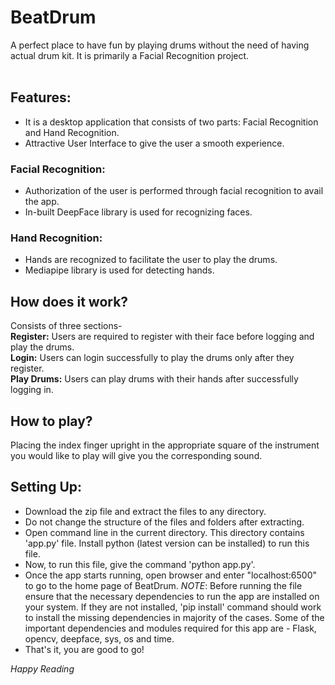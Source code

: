 # BeatDrum

A perfect place to have fun by playing drums without the need of having actual drum kit.
It is primarily a Facial Recognition project.
<br /><br />
## Features:

- It is a desktop application that consists of two parts: Facial Recognition and Hand Recognition.
- Attractive User Interface to give the user a smooth experience.

### Facial Recognition:

- Authorization of the user is performed through facial recognition to avail the app.
- In-built DeepFace library is used for recognizing faces.

### Hand Recognition:

- Hands are recognized to facilitate the user to play the drums.
- Mediapipe library is used for detecting hands.

## How does it work?

Consists of three sections-<br />
  **Register:** Users are required to register with their face before logging and play the drums.<br />
  **Login:** Users can login successfully to play the drums only after they register. <br />
  **Play Drums:** Users can play drums with their hands after successfully logging in.

## How to play?

Placing the index finger upright in the appropriate square of the instrument you would like to play will give you the corresponding sound.

## Setting Up:

- Download the zip file and extract the files to any directory.
- Do not change the structure of the files and folders after extracting.
- Open command line in the current directory. This directory contains 'app.py' file. Install python (latest version can be installed) to run this file.
- Now, to run this file, give the command 'python app.py'.
- Once the app starts running, open browser and enter "localhost:6500" to go to the home page of BeatDrum.
  _NOTE_: Before running the file ensure that the necessary dependencies to run the app are installed on your system. If they are not installed, 'pip install' command should work to install the missing dependencies in majority of the cases. Some of the important dependencies and modules required for this app are - Flask, opencv, deepface, sys, os and time.
- That's it, you are good to go!

_Happy Reading_
